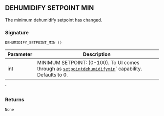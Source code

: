 ## DEHUMIDIFY SETPOINT MIN

The minimum dehumidify setpoint has changed.

### Signature

`DEHUMIDIFY_SETPOINT_MIN ()`


| Parameter | Description |
| --- | --- |
| int | MINIMUM SETPOINT: (0-100). To UI comes through as [`setpointdehumidifymin`][1]\` capability. Defaults to 0. |
\`

### Returns

`None
`

[1]:	https://control4.github.io/docs-driverworks-proxyprotocol/#thermostat-capabilities